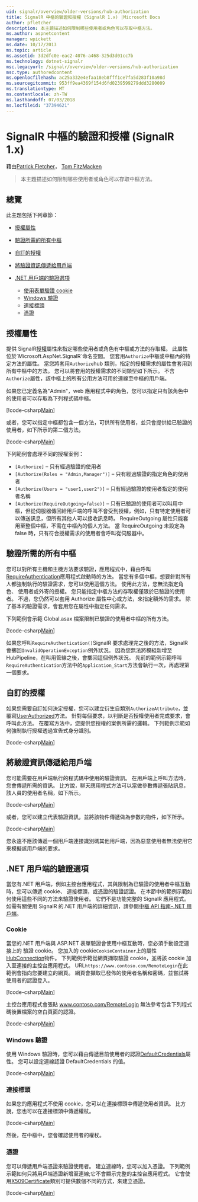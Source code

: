 ```yaml
---
uid: signalr/overview/older-versions/hub-authorization
title: SignalR 中樞的驗證和授權 (SignalR 1.x) |Microsoft Docs
author: pfletcher
description: 本主題描述如何限制哪些使用者或角色可以存取中樞方法。
ms.author: aspnetcontent
manager: wpickett
ms.date: 10/17/2013
ms.topic: article
ms.assetid: 3d2dfc0e-eac2-4076-a468-325d3d01cc7b
ms.technology: dotnet-signalr
msc.legacyurl: /signalr/overview/older-versions/hub-authorization
msc.type: authoredcontent
ms.openlocfilehash: ac25a332e4efaa18eb8fff1ce7fa5d283f10a98d
ms.sourcegitcommit: 953ff9ea4369f154d6fd0239599279ddd3280009
ms.translationtype: MT
ms.contentlocale: zh-TW
ms.lasthandoff: 07/03/2018
ms.locfileid: "37394621"
---
```

<a name="authentication-and-authorization-for-signalr-hubs-signalr-1x"></a>SignalR 中樞的驗證和授權 (SignalR 1.x)
====================
藉由[Patrick Fletcher](https://github.com/pfletcher)， [Tom FitzMacken](https://github.com/tfitzmac)

> 本主題描述如何限制哪些使用者或角色可以存取中樞方法。


## <a name="overview"></a>總覽

此主題包括下列章節：

- [授權屬性](#authorizeattribute)
- [驗證所需的所有中樞](#requireauth)
- [自訂的授權](#custom)
- [將驗證資訊傳遞給用戶端](#passauth)
- [.NET 用戶端的驗證選項](#authoptions)

    - [使用表單驗證 cookie](#cookie)
    - [Windows 驗證](#windows)
    - [連接標頭](#header)
    - [憑證](#certificate)

<a id="authorizeattribute"></a>

## <a name="authorize-attribute"></a>授權屬性

提供 SignalR[授權](https://msdn.microsoft.com/library/microsoft.aspnet.signalr.authorizeattribute(v=vs.111).aspx)屬性來指定哪些使用者或角色有中樞或方法的存取權。 此屬性位於`Microsoft.AspNet.SignalR`命名空間。 您套用`Authorize`中樞或中樞內的特定方法的屬性。 當您將套用`Authorize`hub 類別，指定的授權需求的屬性會套用到所有中樞中的方法。 您可以將套用的授權需求的不同類型如下所示。 不含`Authorize`屬性，該中樞上的所有公用方法可用於連線至中樞的用戶端。

如果您已定義名為"Admin"，web 應用程式中的角色，您可以指定只有該角色中的使用者可以存取為下列程式碼中樞。

[!code-csharp[Main](hub-authorization/samples/sample1.cs)]

或者，您可以指定中樞都包含一個方法，可供所有使用者，並只會提供給已驗證的使用者，如下所示的第二個方法。

[!code-csharp[Main](hub-authorization/samples/sample2.cs)]

下列範例會處理不同的授權案例：

- `[Authorize]` – 只有經過驗證的使用者
- `[Authorize(Roles = "Admin,Manager")]` – 只有經過驗證的指定角色的使用者
- `[Authorize(Users = "user1,user2")]` – 只有經過驗證的使用者指定的使用者名稱
- `[Authorize(RequireOutgoing=false)]` – 只有已驗證的使用者可以叫用中樞，但從伺服器傳回給用戶端的呼叫不會受到授權，例如，只有特定使用者可以傳送訊息，但所有其他人可以接收訊息時。 RequireOutgoing 屬性只能套用至整個中樞，不需在中樞內的個人方法。 當 RequireOutgoing 未設定為 false 時，只有符合授權需求的使用者會呼叫從伺服器中。

<a id="requireauth"></a>

## <a name="require-authentication-for-all-hubs"></a>驗證所需的所有中樞

您可以對所有主機和主機方法要求驗證，應用程式中，藉由呼叫[RequireAuthentication](https://msdn.microsoft.com/library/microsoft.aspnet.signalr.hubpipelineextensions.requireauthentication(v=vs.111).aspx)應用程式啟動時的方法。 當您有多個中樞，想要針對所有人都強制執行的驗證需求，您可以使用這個方法。 使用此方法，您無法指定角色、 使用者或外寄的授權。 您只能指定中樞方法的存取權僅限於已驗證的使用者。 不過，您仍然可以套用 Authorize 屬性中心或方法，來指定額外的需求。 除了基本的驗證需求，會套用您在屬性中指定任何需求。

下列範例會示範 Global.asax 檔案限制已驗證的使用者中樞的所有方法。

[!code-csharp[Main](hub-authorization/samples/sample3.cs)]

如果您呼叫`RequireAuthentication()`SignalR 要求處理完之後的方法，SignalR 會擲回`InvalidOperationException`例外狀況。 因為您無法將模組新增至 HubPipeline，在叫用管線之後，會擲回這個例外狀況。 先前的範例示範呼叫`RequireAuthentication`方法中的`Application_Start`方法會執行一次，再處理第一個要求。

<a id="custom"></a>

## <a name="customized-authorization"></a>自訂的授權

如果您需要自訂如何決定授權，您可以建立衍生自類別`AuthorizeAttribute`，並覆寫[UserAuthorized](https://msdn.microsoft.com/library/microsoft.aspnet.signalr.authorizeattribute.userauthorized(v=vs.111).aspx)方法。 針對每個要求，以判斷是否授權使用者完成要求，會呼叫此方法。 在覆寫方法中，您提供您授權的案例所需的邏輯。 下列範例示範如何強制執行授權透過宣告式身分識別。

[!code-csharp[Main](hub-authorization/samples/sample4.cs)]

<a id="passauth"></a>

## <a name="pass-authentication-information-to-clients"></a>將驗證資訊傳遞給用戶端

您可能需要在用戶端執行的程式碼中使用的驗證資訊。 在用戶端上呼叫方法時，您會傳遞所需的資訊。 比方說，聊天應用程式方法可以當做參數傳遞張貼訊息，該人員的使用者名稱，如下所示。

[!code-csharp[Main](hub-authorization/samples/sample5.cs)]

或者，您可以建立代表驗證資訊，並將該物件傳遞做為參數的物件，如下所示。

[!code-csharp[Main](hub-authorization/samples/sample6.cs)]

您永遠不應該傳遞一個用戶端連接識別碼其他用戶端，因為惡意使用者無法使用它來模擬該用戶端的要求。

<a id="authoptions"></a>

## <a name="authentication-options-for-net-clients"></a>.NET 用戶端的驗證選項

當您有.NET 用戶端，例如主控台應用程式，其與限制為已驗證的使用者中樞互動時，您可以傳遞 cookie、 連接標頭，或憑證的驗證認證。 在本節中的範例示範如何使用這些不同的方法來驗證使用者。 它們不是功能完整的 SignalR 應用程式。 如需有關使用 SignalR 的.NET 用戶端的詳細資訊，請參閱[中樞 API 指南-.NET 用戶端](../guide-to-the-api/hubs-api-guide-net-client.md)。

<a id="cookie"></a>

### <a name="cookie"></a>Cookie

當您的.NET 用戶端與 ASP.NET 表單驗證會使用中樞互動時，您必須手動設定連接上的 驗證 cookie。 您加入的 cookie`CookieContainer`上的屬性[HubConnection](https://msdn.microsoft.com/library/microsoft.aspnet.signalr.client.hubs.hubconnection(v=vs.111).aspx)物件。 下列範例示範從網頁擷取驗證 cookie，並將該 cookie 加入至連接的主控台應用程式。 URL`https://www.contoso.com/RemoteLogin`在此範例會指向您要建立的網頁。 網頁會擷取已發佈的使用者名稱和密碼，並嘗試將使用者的認證登入。

[!code-csharp[Main](hub-authorization/samples/sample7.cs)]

主控台應用程式會張貼 www.contoso.com/RemoteLogin 無法參考包含下列程式碼後置檔案的空白頁面的認證。

[!code-csharp[Main](hub-authorization/samples/sample8.cs)]

<a id="windows"></a>

### <a name="windows-authentication"></a>Windows 驗證

使用 Windows 驗證時，您可以藉由傳遞目前使用者的認證[DefaultCredentials](https://msdn.microsoft.com/library/system.net.credentialcache.defaultcredentials.aspx)屬性。 您可以設定連線認證 DefaultCredentials 的值。

[!code-csharp[Main](hub-authorization/samples/sample9.cs?highlight=6)]

<a id="header"></a>

### <a name="connection-header"></a>連接標頭

如果您的應用程式不使用 cookie，您可以在連接標頭中傳遞使用者資訊。 比方說，您也可以在連接標頭中傳遞權杖。

[!code-csharp[Main](hub-authorization/samples/sample10.cs?highlight=6)]

然後，在中樞中，您會確認使用者的權杖。

<a id="certificate"></a>

### <a name="certificate"></a>憑證

您可以傳遞用戶端憑證來驗證使用者。 建立連線時，您可以加入憑證。 下列範例示範如何只將用戶端憑證新增至連線;它不會顯示完整的主控台應用程式。 它會使用[X509Certificate](https://msdn.microsoft.com/library/system.security.cryptography.x509certificates.x509certificate.aspx)類別可提供數個不同的方式，來建立憑證。

[!code-csharp[Main](hub-authorization/samples/sample11.cs?highlight=6)]
